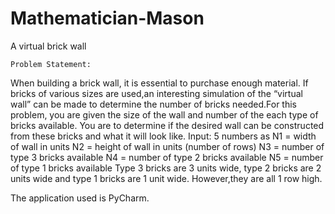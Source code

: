 # Mathematician-Mason
A virtual brick wall

    Problem Statement:

When building a brick wall, it is essential to purchase enough material. If bricks of various sizes are used,an interesting simulation of the “virtual wall” can be made to determine the number of bricks needed.For this problem, you are given the size of the wall and number of the each type of bricks available. You are to determine if the desired wall can be constructed from these bricks and what it will look like.
Input: 5 numbers as
			N1 = width of wall in units
			N2 = height of wall in units (number of rows)
			N3 = number of type 3 bricks available
			N4 = number of type 2 bricks available
			N5 = number of type 1 bricks available
Type 3 bricks are 3 units wide, type 2 bricks are 2 units wide and type 1 bricks are 1 unit wide. However,they are all 1 row high.

The application used is PyCharm.
